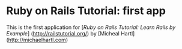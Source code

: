 # Ruby on Rails Tutorial: first app

This is the first application for [*Ruby on Rails Tutorial: Learn Rails by Example*] (http://railstutorial.org/) by [Micheal Hartl] (http://michaelhartl.com)

